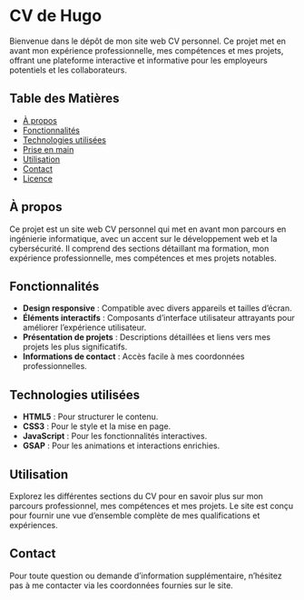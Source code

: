 # CV de Hugo

Bienvenue dans le dépôt de mon site web CV personnel. Ce projet met en avant mon expérience professionnelle, mes compétences et mes projets, offrant une plateforme interactive et informative pour les employeurs potentiels et les collaborateurs.

## Table des Matières

- [À propos](#à-propos)
- [Fonctionnalités](#fonctionnalités)
- [Technologies utilisées](#technologies-utilisées)
- [Prise en main](#prise-en-main)
- [Utilisation](#utilisation)
- [Contact](#contact)
- [Licence](#licence)

## À propos

Ce projet est un site web CV personnel qui met en avant mon parcours en ingénierie informatique, avec un accent sur le développement web et la cybersécurité. Il comprend des sections détaillant ma formation, mon expérience professionnelle, mes compétences et mes projets notables.

## Fonctionnalités

- **Design responsive** : Compatible avec divers appareils et tailles d’écran.
- **Éléments interactifs** : Composants d’interface utilisateur attrayants pour améliorer l’expérience utilisateur.
- **Présentation de projets** : Descriptions détaillées et liens vers mes projets les plus significatifs.
- **Informations de contact** : Accès facile à mes coordonnées professionnelles.

## Technologies utilisées

- **HTML5** : Pour structurer le contenu.
- **CSS3** : Pour le style et la mise en page.
- **JavaScript** : Pour les fonctionnalités interactives.
- **GSAP** : Pour les animations et interactions enrichies.

## Utilisation
Explorez les différentes sections du CV pour en savoir plus sur mon parcours professionnel, mes compétences et mes projets. Le site est conçu pour fournir une vue d’ensemble complète de mes qualifications et expériences.

## Contact
Pour toute question ou demande d’information supplémentaire, n’hésitez pas à me contacter via les coordonnées fournies sur le site.
